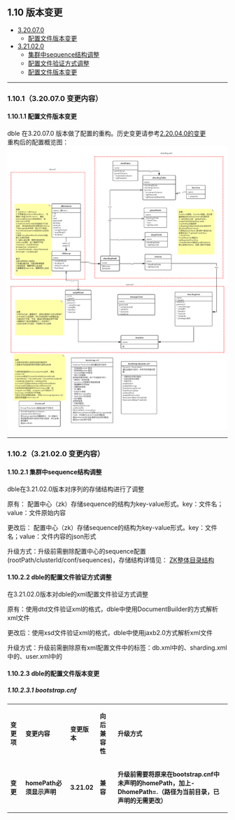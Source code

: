## 1.10 版本变更
+ [3.20.07.0](#config-title-3.20.07.0)
    - [配置文件版本变更](#config-update-3.20.07.0)
+ [3.21.02.0](#config-title-3.21.02.0)
  - [集群中sequence结构调整](#sequence-update-3.21.02.0)
  - [配置文件验证方式调整](#xml-valid-update-3.21.02.0)
  - [配置文件版本变更](#config-updat-3.21.02.0)

***

### <span id="sequence-title-3.20.07.0">1.10.1（3.20.07.0 变更内容）</span>
#### <span id="config-update-3.20.07.0"> 1.10.1.1 配置文件版本变更</span>

dble 在3.20.07.0 版本做了配置的重构。历史变更请参考[2.20.04.0的变更](https://github.com/actiontech/dble-docs-cn/blob/2.20.04.1/tag/1.config_file/1.10_version_change.md)  
重构后的配置概览图：
![配置概览图](pic/3.20.07.0_config.png)

***
###  <span id="config-title-3.21.02.0">1.10.2（3.21.02.0 变更内容）</span>
####  <span id="sequence-update-3.21.02.0">1.10.2.1 集群中sequence结构调整</span>

dble在3.21.02.0版本对序列的存储结构进行了调整

原有： 配置中心（zk）存储sequence的结构为key-value形式。key：文件名；value：文件原始内容

更改后： 配置中心（zk）存储sequence的结构为key-value形式。key：文件名；value：文件内容的json形式

升级方式：升级前需删除配置中心的sequence配置(rootPath/clusterId/conf/sequences)，存储结构详情见：
[ZK整体目录结构](https://github.com/actiontech/dble-docs-cn/blob/2.20.04.1/tag/2.Function/2.08_cluster.md#286-zk%E6%95%B4%E4%BD%93%E7%9B%AE%E5%BD%95%E7%BB%93%E6%9E%84)

####  <span id="xml-valid-update-3.21.02.0">1.10.2.2 dble的配置文件验证方式调整</span>

在3.21.02.0版本对dble的xml配置文件验证方式调整

原有：使用dtd文件验证xml的格式，dble中使用DocumentBuilder的方式解析xml文件

更改后：使用xsd文件验证xml的格式，dble中使用jaxb2.0方式解析xml文件

升级方式：升级前需删除原有xml配置文件中的标签：db.xml中的<!DOCTYPE dble:db SYSTEM "db.dtd">、sharding.xml中的<!DOCTYPE dble:sharding SYSTEM "sharding.dtd">、user.xml中的<!DOCTYPE dble:user SYSTEM "user.dtd">
#### <span id="config-updat-3.21.02.0">1.10.2.3  dble的配置文件版本变更</span>
##### 1.10.2.3.1 bootstrap.cnf  

<table >
<tbody>
<tr>
<td  ><p><strong>变更项</strong></p></td>
<td  ><p><strong>变更内容</strong></p></td>
<td  ><p><strong>变更版本</strong></p></td>
<td  ><p><strong>向后兼容性</strong></p></td>
<td  ><p><strong>升级方式</strong></p></td>
</tr>
<tr>
<td  ><p><strong>变更</strong></p></td>
<td  ><p><strong>homePath必须显示声明</strong></p></td>
<td  ><p><strong>3.21.02</strong></p></td>
<td  ><p><strong>兼容</strong></p></td>
<td  ><p><strong>升级前需要将原来在bootstrap.cnf中未声明的homePath，加上-DhomePath=.（路径为当前目录，已声明的无需更改） </strong></p></td>
</tr>
</tbody>
</table >




